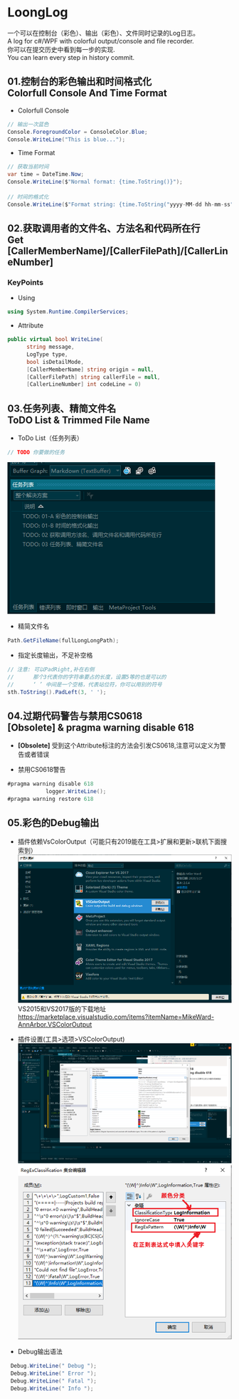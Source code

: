 # LoongLog
一个可以在控制台（彩色）、输出（彩色）、文件同时记录的Log日志。   
A log for c#/WPF with colorful output/console and file recorder.   
你可以在提交历史中看到每一步的实现.  
You can learn every step in  history commit.
## 01.控制台的彩色输出和时间格式化<br>Colorfull Console And Time Format

- Colorfull Console
```c#
// 输出一次蓝色
Console.ForegroundColor = ConsoleColor.Blue;
Console.WriteLine("This is blue...");
```
- Time Format
```c#
// 获取当前时间
var time = DateTime.Now;
Console.WriteLine($"Normal format: {time.ToString()}");

// 时间的格式化
Console.WriteLine($"Format string: {time.ToString("yyyy-MM-dd hh-mm-ss")}");
```

## 02.获取调用者的文件名、方法名和代码所在行<br>Get [CallerMemberName]/[CallerFilePath]/[CallerLineNumber]
### KeyPoints
- Using
```c#
using System.Runtime.CompilerServices;
```
- Attribute
```c#
public virtual bool WriteLine(
      string message,
      LogType type,
      bool isDetailMode,
      [CallerMemberName] string origin = null,
      [CallerFilePath] string callerFile = null,
      [CallerLineNumber] int codeLine = 0)
```
## 03.任务列表、精简文件名<br>ToDO List & Trimmed File Name
- ToDo List（任务列表）
```c#
// TODO 你要做的任务
```

![03.To Do List](Figures/03.ToDoList.png)

- 精简文件名
```c#
Path.GetFileName(fullLongLongPath);
```
- 指定长度输出，不足补空格
```c#
// 注意: 可以PadRight,补在右侧
//      那个3代表你的字符串要占的长度，设置5等的也是可以的
//      ‘ ’ 中间是一个空格，代表站位符，你可以用别的符号
sth.ToString().PadLeft(3, ' ');
```

## 04.过期代码警告与禁用CS0618<br>[Obsolete] & pragma warning disable 618
- **[Obsolete]** 受到这个Attribute标注的方法会引发CS0618,注意可以定义为警告或者错误

- 禁用CS0618警告
```c#
#pragma warning disable 618
            logger.WriteLine();
#pragma warning restore 618
```

## 05.彩色的Debug输出

- 插件依赖VsColorOutput（可能只有2019能在工具>扩展和更新>联机下面搜索到）
![05.Vs Color Output](Figures/05.VsColorOutput.png)
VS2015和VS2017版的下载地址
https://marketplace.visualstudio.com/items?itemName=MikeWard-AnnArbor.VSColorOutput

- 插件设置(工具>选项>VSColorOutput)
![05.Vs Color Output Setting](Figures/05.VsColorOutput_Setting.png)
![05.Vs Color Output Reg](Figures/05.VsColorOutput_Reg.png)

- Debug输出语法
```c#
 Debug.WriteLine(" Debug ");
 Debug.WriteLine(" Error ");
 Debug.WriteLine(" Fatal ");
 Debug.WriteLine(" Info ");
```